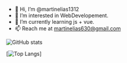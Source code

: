 - 👋 Hi, I’m @martinelias1312
- 👀 I’m interested in WebDevelopement.
- 🌱 I’m currently learning js + vue.
- 📫 Reach me at martinelias630@gmail.com 

![GitHub stats](https://github-readme-stats.vercel.app/api?username=martinelias1312&show_icons=true&theme=dracula)

[![Top Langs](https://github-readme-stats.vercel.app/api/top-langs/?username=martinelias1312&layout=compact)]
